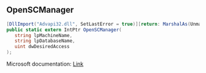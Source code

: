## OpenSCManager

```csharp
[DllImport("Advapi32.dll", SetLastError = true)][return: MarshalAs(UnmanagedType.SysUInt)]
public static extern IntPtr OpenSCManager(
   string lpMachineName,
   string lpDatabaseName,
   uint dwDesiredAccess
);
```

Microsoft documentation: [Link](https://learn.microsoft.com/en-us/windows/win32/api/winsvc/nf-winsvc-openscmanagera)
